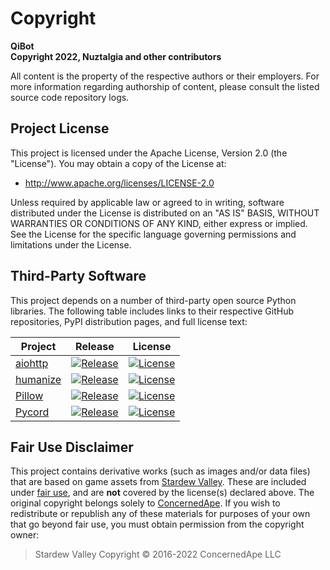 # Copyright

**QiBot**\
**Copyright 2022, Nuztalgia and other contributors**

All content is the property of the respective authors or their employers. For more
information regarding authorship of content, please consult the listed source code
repository logs.

## Project License

This project is licensed under the Apache License, Version 2.0 (the "License"). You may
obtain a copy of the License at:

- <http://www.apache.org/licenses/LICENSE-2.0>

Unless required by applicable law or agreed to in writing, software distributed under
the License is distributed on an "AS IS" BASIS, WITHOUT WARRANTIES OR CONDITIONS OF ANY
KIND, either express or implied. See the License for the specific language governing
permissions and limitations under the License.

## Third-Party Software

This project depends on a number of third-party open source Python libraries. The
following table includes links to their respective GitHub repositories, PyPI
distribution pages, and full license text:

| Project                                                 | Release                                                                                  | License                                                                                                               |
| ------------------------------------------------------- | ---------------------------------------------------------------------------------------- | --------------------------------------------------------------------------------------------------------------------- |
| [aiohttp](https://github.com/aio-libs/aiohttp)          | [![Release](https://img.shields.io/pypi/v/aiohttp)](https://pypi.org/project/aiohttp/)   | [![License](https://img.shields.io/pypi/l/aiohttp)](https://github.com/aio-libs/aiohttp/blob/master/LICENSE.txt)      |
| [humanize](https://github.com/python-humanize/humanize) | [![Release](https://img.shields.io/pypi/v/humanize)](https://pypi.org/project/humanize/) | [![License](https://img.shields.io/pypi/l/humanize)](https://github.com/python-humanize/humanize/blob/main/LICENCE)   |
| [Pillow](https://github.com/python-pillow/Pillow)       | [![Release](https://img.shields.io/pypi/v/Pillow)](https://pypi.org/project/Pillow/)     | [![License](https://img.shields.io/pypi/l/Pillow)](https://github.com/python-pillow/Pillow/blob/main/LICENSE)         |
| [Pycord](https://github.com/Pycord-Development/pycord)  | [![Release](https://img.shields.io/pypi/v/py-cord)](https://pypi.org/project/py-cord/)   | [![License](https://img.shields.io/pypi/l/py-cord)](https://github.com/Pycord-Development/pycord/blob/master/LICENSE) |

## Fair Use Disclaimer

This project contains derivative works (such as images and/or data files) that are based
on game assets from [Stardew Valley](https://www.stardewvalley.net/). These are included
under [fair use](https://www.copyright.gov/fair-use/), and are **not** covered by the
license(s) declared above. The original copyright belongs solely to
[ConcernedApe](https://twitter.com/ConcernedApe). If you wish to redistribute or
republish any of these materials for purposes of your own that go beyond fair use, you
must obtain permission from the copyright owner:

> Stardew Valley Copyright © 2016-2022 ConcernedApe LLC
